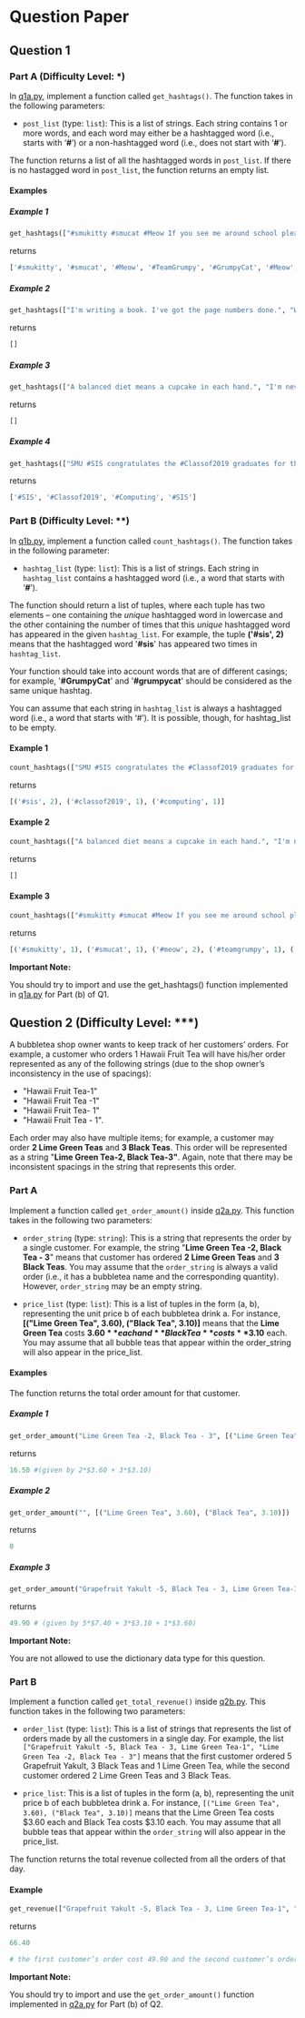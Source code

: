 # Question Paper

## Question 1

### Part A (Difficulty Level: *)

In [q1a.py](./Questions/q1a.py), implement a function called `get_hashtags()`. The function takes in the following parameters:

- `post_list` (type: `list`): This is a list of strings. Each string contains 1 or more words, and each word may either be a hashtagged word (i.e., starts with ‘**#**’) or a non-hashtagged word (i.e., does not start with ‘**#**’).  

The function returns a list of all the hashtagged words in `post_list`. If there is no hastagged word in `post_list`, the function returns an empty list.

#### Examples

##### Example 1

```python
get_hashtags(["#smukitty #smucat #Meow If you see me around school please approach me slowly cos I am very shy and get scared easily", "The Official Instagram for Grumpy Cat. #TeamGrumpy #GrumpyCat", "#Meow Definitely not a #grumpycat"])
```

returns

```python
['#smukitty', '#smucat', '#Meow', '#TeamGrumpy', '#GrumpyCat', '#Meow', '#grumpycat'].
```

##### Example 2

```python
get_hashtags(["I'm writing a book. I've got the page numbers done.", "When nothing is going right, go left."])
```

returns

``` python
[]
```

##### Example 3

```python
get_hashtags(["A balanced diet means a cupcake in each hand.", "I'm never wrong. Just different levels of right."])
```

returns

```python
[]
```

##### Example 4

```python
get_hashtags(["SMU #SIS congratulates the #Classof2019 graduates for their accomplishments", "#Computing at #SIS"])
```

returns

```python
['#SIS', '#Classof2019', '#Computing', '#SIS']
```

### Part B (Difficulty Level: **)

In [q1b.py](./Questions/q1a.py), implement a function called `count_hashtags()`. The function takes in the following parameter:

- `hashtag_list` (type: `list`): This is a list of strings.  Each string in `hashtag_list` contains a hashtagged word (i.e., a word that starts with ‘**#**’).

The function should return a list of tuples, where each tuple has two elements – one containing the *unique* hashtagged word in lowercase and the other containing the number of times that this *unique* hashtagged word has appeared in the given `hashtag_list`. For example, the tuple **('#sis', 2)** means that the hashtagged word '**#sis**' has appeared two times in `hashtag_list`.

Your function should take into account words that are of different casings; for example, '**#GrumpyCat**' and '**#grumpycat**' should be considered as the same unique hashtag.

You can assume that each string in `hashtag_list` is always a hashtagged word (i.e., a word that starts with ‘#’). It is possible, though, for hashtag_list to be empty.

#### Example 1

```python
count_hashtags(["SMU #SIS congratulates the #Classof2019 graduates for their accomplishments", "#Computing at #SIS"])
```

returns

```python
[('#sis', 2), ('#classof2019', 1), ('#computing', 1)]
```

#### Example 2

```python
count_hashtags(["A balanced diet means a cupcake in each hand.", "I'm never wrong. Just different levels of right."])
```

returns

```python
[]
```

#### Example 3

```python
count_hashtags(["#smukitty #smucat #Meow If you see me around school please approach me slowly cos I am very shy and get scared easily", "The Official Instagram for Grumpy Cat. #TeamGrumpy #GrumpyCat", "#Meow Definitely not a #grumpycat"])
```

returns

```python
[('#smukitty', 1), ('#smucat', 1), ('#meow', 2), ('#teamgrumpy', 1), ('#grumpycat', 2)]
```

**Important Note:**

You should try to import and use the get_hashtags() function implemented in [q1a.py](./Questions/q1a.py) for Part (b) of Q1.  

## Question 2 (Difficulty Level: ***)

A bubbletea shop owner wants to keep track of her customers’ orders. For example, a customer who orders 1 Hawaii Fruit Tea will have his/her order represented as any of the following strings (due to the shop owner’s inconsistency in the use of spacings):

- "Hawaii Fruit Tea-1"
- "Hawaii Fruit Tea -1"
- "Hawaii Fruit Tea- 1"
- "Hawaii Fruit Tea - 1".  

Each order may also have multiple items; for example, a customer may order **2 Lime Green Teas** and **3 Black Teas**. This order will be represented as a string "**Lime Green Tea-2, Black Tea-3"**. Again, note that there may be inconsistent spacings in the string that represents this order.

### Part A

Implement a function called `get_order_amount()` inside [q2a.py](./Questions/q2a.py). This function takes in the following two parameters:

- `order_string` (type: `string`): This is a string that represents the order by a single customer. For example, the string "**Lime Green Tea -2, Black Tea - 3**" means that customer has ordered **2 Lime Green Teas** and **3 Black Teas**. You may assume that the `order_string` is always a valid order (i.e., it has a bubbletea name and the corresponding quantity). However, `order_string` may be an empty string.

- `price_list` (type: `list`): This is a list of tuples in the form (a, b), representing the unit price b of each bubbletea drink a. For instance, **[("Lime Green Tea", 3.60), ("Black Tea", 3.10)]** means that the **Lime Green Tea** costs **$3.60** each and **Black Tea** costs **$3.10** each. You may assume that all bubble teas that appear within the order_string will also appear in the price_list.

#### Examples

The function returns the total order amount for that customer.

##### Example 1

```python
get_order_amount("Lime Green Tea -2, Black Tea - 3", [("Lime Green Tea", 3.60), ("Black Tea", 3.10)])
```

returns

```python
16.50 #(given by 2*$3.60 + 3*$3.10)
```

##### Example 2

```python
get_order_amount("", [("Lime Green Tea", 3.60), ("Black Tea", 3.10)])
```

returns

```python
0
```

##### Example 3

```python
get_order_amount("Grapefruit Yakult -5, Black Tea - 3, Lime Green Tea-1", [("Lime Green Tea", 3.60), ("Black Tea", 3.10), ("Grapefruit Yakult", 7.40)])
```

returns

```python
49.90 # (given by 5*$7.40 + 3*$3.10 + 1*$3.60)
```

**Important Note:**

You are not allowed to use the dictionary data type for this question.

### Part B

Implement a function called `get_total_revenue()` inside [q2b.py](./Questions/q2b.py). This function takes in the following two parameters:

- `order_list` (type: `list`): This is a list of strings that represents the list of orders made by all the customers in a single day. For example, the list `["Grapefruit Yakult -5, Black Tea - 3, Lime Green Tea-1", "Lime Green Tea -2, Black Tea - 3"]` means that the first customer ordered 5 Grapefruit Yakult, 3 Black Teas and 1 Lime Green Tea, while the second customer ordered 2 Lime Green Teas and 3 Black Teas.

- `price_list`: This is a list of tuples in the form (a, b), representing the unit price b of each bubbletea drink a. For instance, `[("Lime Green Tea", 3.60), ("Black Tea", 3.10)]` means that the Lime Green Tea costs $3.60 each and Black Tea costs $3.10 each. You may assume that all bubble teas that appear within the `order_string` will also appear in the price_list.

The function returns the total revenue collected from all the orders of that day.

#### Example

```python
get_revenue(["Grapefruit Yakult -5, Black Tea - 3, Lime Green Tea-1", "Lime Green Tea -2, Black Tea - 3"], [("Lime Green Tea", 3.60), ("Black Tea", 3.10), ("Grapefruit Yakult", 7.40)])
```

returns

```python
66.40

# the first customer’s order cost 49.90 and the second customer’s order cost 16.50
```

**Important Note:**

You should try to import and use the `get_order_amount()` function implemented in [q2a.py](./Question/q2a.py) for Part (b) of Q2.
